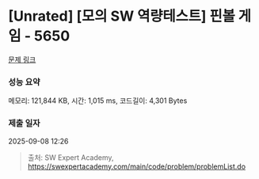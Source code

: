 # [Unrated] [모의 SW 역량테스트] 핀볼 게임 - 5650 

[문제 링크](https://swexpertacademy.com/main/code/problem/problemDetail.do?contestProbId=AWXRF8s6ezEDFAUo) 

### 성능 요약

메모리: 121,844 KB, 시간: 1,015 ms, 코드길이: 4,301 Bytes

### 제출 일자

2025-09-08 12:26



> 출처: SW Expert Academy, https://swexpertacademy.com/main/code/problem/problemList.do
